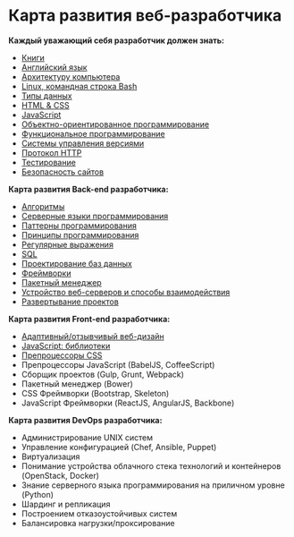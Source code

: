 # Карта развития веб-разработчика

**Каждый уважающий себя разработчик должен знать:**
- [Книги](sections/books.md)
- [Английский язык](sections/english.md)
- [Архитектуру компьютера](sections/architecture.md)
- [Linux, командная строка Bash](sections/linux.md)
- [Типы данных](sections/data_types.md)
- [HTML & CSS](sections/html-css.md)
- [JavaScript](sections/javascript.md)
- [Объектно-ориентированное программирование](sections/oop.md)
- [Функциональное программирование](sections/functional_programming.md)
- [Системы управления версиями](sections/vcs.md)
- [Протокол HTTP](sections/http.md)
- [Тестирование](sections/test.md)
- [Безопасность сайтов](sections/security.md)

**Карта развития Back-end разработчика:**
- [Алгоритмы](sections/algorithms.md)
- [Серверные языки программирования](sections/server-side.md)
- [Паттерны программирования](sections/patterns.md)
- [Принципы программирования](sections/principles.md)
- [Регулярные выражения](sections/regular-expressions.md)
- [SQL](sections/sql.md)
- [Проектирование баз данных](sections/design_database.md)
- [Фреймворки](sections/frameworks.md)
- [Пакетный менеджер](sections/dependency-manager.md)
- [Устройство веб-серверов и способы взаимодействия](sections/webserver.md)
- [Развертывание проектов](sections/deploy.md)

**Карта развития Front-end разработчика:**
- [Адаптивный/отзывчивый веб-дизайн](sections/responsive.md)
- [JavaScript: библиотеки](sections/javascript-library.md)
- [Препроцессоры CSS](sections/preprocessor.md)
- Препроцессоры JavaScript (BabelJS, CoffeeScript)
- Сборщик проектов (Gulp, Grunt, Webpack)
- Пакетный менеджер (Bower)
- CSS Фреймворки (Bootstrap, Skeleton)
- JavaScript Фреймворки (ReactJS, AngularJS, Backbone)

**Карта развития DevOps разработчика:**
- Администрирование UNIX систем
- Управление конфигурацией (Chef, Ansible, Puppet)
- Виртуализация
- Понимание устройства облачного стека технологий и контейнеров (OpenStack, Docker)
- Знание серверного языка программирования на приличном уровне (Python)
- Шардинг и репликация
- Построением отказоустойчивых систем
- Балансировка нагрузки/проксирование
